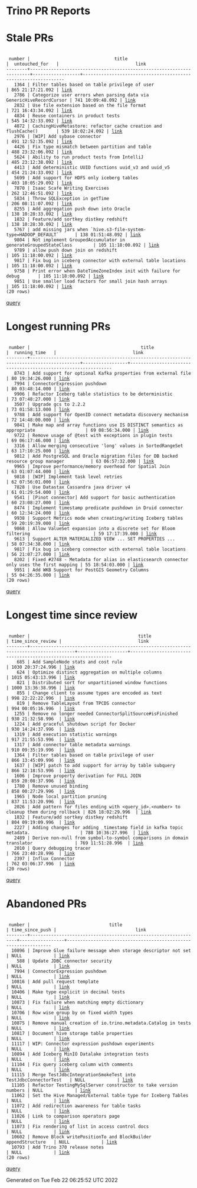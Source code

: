 Trino PR Reports
=======

#  Stale PRs
<pre><code>
 number |                                title                                 |  untouched_for   |                             link                              
--------+----------------------------------------------------------------------+------------------+---------------------------------------------------------------
   1364 | Filter tables based on table privilege of user                       | 865 21:17:21.092 | <a href="https://github.com/trinodb/trino/pull/1364">link</a> 
   2786 | Categorize user errors when parsing data via GenericHiveRecordCursor | 741 10:09:48.092 | <a href="https://github.com/trinodb/trino/pull/2786">link</a> 
   2832 | Use file extension based on the file format                          | 721 16:43:34.092 | <a href="https://github.com/trinodb/trino/pull/2832">link</a> 
   4834 | Reuse containers in product tests                                    | 545 14:32:33.092 | <a href="https://github.com/trinodb/trino/pull/4834">link</a> 
   4872 | CachingHiveMetastore: refactor cache creation and flushCache()       | 539 18:02:24.092 | <a href="https://github.com/trinodb/trino/pull/4872">link</a> 
   2976 | [WIP] Add sybase connector                                           | 491 12:52:35.092 | <a href="https://github.com/trinodb/trino/pull/2976">link</a> 
   4426 | Fix type mismatch between partition and table                        | 488 23:32:06.092 | <a href="https://github.com/trinodb/trino/pull/4426">link</a> 
   5624 | Ability to run product tests from IntelliJ                           | 485 23:12:38.092 | <a href="https://github.com/trinodb/trino/pull/5624">link</a> 
   4413 | Add deterministic UUID functions uuid_v3 and uuid_v5                 | 454 21:24:33.092 | <a href="https://github.com/trinodb/trino/pull/4413">link</a> 
   5699 | Add support for HDFS only iceberg tables                             | 403 10:05:29.092 | <a href="https://github.com/trinodb/trino/pull/5699">link</a> 
   7870 | Isaac Scafe Writing Exercises                                        | 262 12:46:51.092 | <a href="https://github.com/trinodb/trino/pull/7870">link</a> 
   5834 | Throw SQLException in getTime                                        | 206 08:11:07.092 | <a href="https://github.com/trinodb/trino/pull/5834">link</a> 
   8255 | Add aggregation push down into Oracle                                | 138 10:28:33.092 | <a href="https://github.com/trinodb/trino/pull/8255">link</a> 
   1832 | Feature/add sortkey distkey redshift                                 | 138 10:28:30.092 | <a href="https://github.com/trinodb/trino/pull/1832">link</a> 
   5767 | add missing jars when `hive.s3-file-system-type=HADOOP_DEFAULT`      | 138 01:51:48.092 | <a href="https://github.com/trinodb/trino/pull/5767">link</a> 
   9804 | Not implement GroupedAccumulator in generateGroupedStateClass        | 105 11:18:00.092 | <a href="https://github.com/trinodb/trino/pull/9804">link</a> 
   9789 | allow push down join on redshift                                     | 105 11:18:00.092 | <a href="https://github.com/trinodb/trino/pull/9789">link</a> 
   9817 | Fix bug in iceberg connector with external table locations           | 105 11:18:00.092 | <a href="https://github.com/trinodb/trino/pull/9817">link</a> 
   9758 | Print error when DateTimeZoneIndex init with failure for debug       | 105 11:18:00.092 | <a href="https://github.com/trinodb/trino/pull/9758">link</a> 
   9851 | Use smaller load factors for small join hash arrays                  | 105 11:18:00.092 | <a href="https://github.com/trinodb/trino/pull/9851">link</a> 
(20 rows)
</code></pre>
[query](https://github.com/nineinchnick/trino-cicd/blob/f5eb65ae31c9751a795ef2d8821438129fb50674/sql/pr/stale-prs.sql)

#  Longest running PRs
<pre><code>
 number |                                          title                                          |  running_time   |                             link                              
--------+-----------------------------------------------------------------------------------------+-----------------+---------------------------------------------------------------
   8743 | Add support for optional Kafka properties from external file                            | 80 19:34:26.000 | <a href="https://github.com/trinodb/trino/pull/8743">link</a> 
   7994 | ConnectorExpression pushdown                                                            | 80 03:48:14.000 | <a href="https://github.com/trinodb/trino/pull/7994">link</a> 
   9906 | Refactor Iceberg table statistics to be deterministic                                   | 73 07:48:27.000 | <a href="https://github.com/trinodb/trino/pull/9906">link</a> 
   3507 | Upgrade gcs to 2.2.2                                                                    | 73 01:58:13.000 | <a href="https://github.com/trinodb/trino/pull/3507">link</a> 
   9788 | Add support for OpenID connect metadata discovery mechanism                             | 72 14:48:00.000 | <a href="https://github.com/trinodb/trino/pull/9788">link</a> 
   9841 | Make map and array functions use IS DISTINCT semantics as appropriate                   | 69 08:56:34.000 | <a href="https://github.com/trinodb/trino/pull/9841">link</a> 
   9722 | Remove usage of @test with exceptions in plugin tests                                   | 69 06:17:46.000 | <a href="https://github.com/trinodb/trino/pull/9722">link</a> 
   3316 | Allow merging consecutive 'long' values in SortedRangeSet                               | 63 17:10:25.000 | <a href="https://github.com/trinodb/trino/pull/3316">link</a> 
   9812 | Add PostgreSQL and Oracle migration files for DB backed resource group manager          | 63 06:57:32.000 | <a href="https://github.com/trinodb/trino/pull/9812">link</a> 
   9965 | Improve performance/memory overhead for Spatial Join                                    | 63 01:07:44.000 | <a href="https://github.com/trinodb/trino/pull/9965">link</a> 
   9818 | [WIP] Implement task level retries                                                      | 62 07:56:01.000 | <a href="https://github.com/trinodb/trino/pull/9818">link</a> 
   7828 | Use Datastax Cassandra java driver v4                                                   | 61 01:29:54.000 | <a href="https://github.com/trinodb/trino/pull/7828">link</a> 
   9541 | [Pinot connector] Add support for basic authentication                                  | 60 23:08:27.000 | <a href="https://github.com/trinodb/trino/pull/9541">link</a> 
   8474 | Implement timestamp predicate pushdown in Druid connector                               | 60 12:34:24.000 | <a href="https://github.com/trinodb/trino/pull/8474">link</a> 
   9938 | Support Metrics mode when creating/writing Iceberg tables                               | 59 20:19:39.000 | <a href="https://github.com/trinodb/trino/pull/9938">link</a> 
   9868 | Allow ValueSet expansion into a discrete set for Bloom filtering                        | 59 17:17:39.000 | <a href="https://github.com/trinodb/trino/pull/9868">link</a> 
   9613 | Support ALTER MATERIALIZED VIEW ... SET PROPERTIES ...                                  | 58 07:34:38.000 | <a href="https://github.com/trinodb/trino/pull/9613">link</a> 
   9817 | Fix bug in iceberg connector with external table locations                              | 56 21:07:27.000 | <a href="https://github.com/trinodb/trino/pull/9817">link</a> 
   8202 | Fixed #2748 - Metadata for alias in elasticsearch connector only uses the first mapping | 55 18:54:03.000 | <a href="https://github.com/trinodb/trino/pull/8202">link</a> 
   9951 | Add WKB Support for PostGIS Geometry Columns                                            | 55 04:26:35.000 | <a href="https://github.com/trinodb/trino/pull/9951">link</a> 
(20 rows)
</code></pre>
[query](https://github.com/nineinchnick/trino-cicd/blob/f5eb65ae31c9751a795ef2d8821438129fb50674/sql/pr/running-prs.sql)

#  Longest time since review
<pre><code>
 number |                                         title                                         | time_since_review |                             link                              
--------+---------------------------------------------------------------------------------------+-------------------+---------------------------------------------------------------
    685 | Add SampleNode stats and cost rule                                                    | 1030 20:37:24.996 | <a href="https://github.com/trinodb/trino/pull/685">link</a>  
    624 | Optimize distinct aggregation on multiple columns                                     | 1015 05:43:13.996 | <a href="https://github.com/trinodb/trino/pull/624">link</a>  
    821 | Distributed sort for unpartitioned window functions                                   | 1000 13:36:38.996 | <a href="https://github.com/trinodb/trino/pull/821">link</a>  
    855 | Change client to assume types are encoded as text                                     | 998 22:22:22.996  | <a href="https://github.com/trinodb/trino/pull/855">link</a>  
    819 | Remove TableLayout from TPCDS connector                                               | 994 00:05:16.996  | <a href="https://github.com/trinodb/trino/pull/819">link</a>  
   1255 | Remove no longer needed ConnectorSplitSource#isFinished                               | 930 21:32:58.996  | <a href="https://github.com/trinodb/trino/pull/1255">link</a> 
   1224 | Add graceful shutdown script for Docker                                               | 930 14:24:37.996  | <a href="https://github.com/trinodb/trino/pull/1224">link</a> 
   1319 | Add execution statistic warnings                                                      | 917 21:55:53.996  | <a href="https://github.com/trinodb/trino/pull/1319">link</a> 
   1317 | Add connector table metadata warnings                                                 | 910 09:35:19.996  | <a href="https://github.com/trinodb/trino/pull/1317">link</a> 
   1364 | Filter tables based on table privilege of user                                        | 866 13:45:09.996  | <a href="https://github.com/trinodb/trino/pull/1364">link</a> 
   1637 | [WIP] patch to add support for array by table subquery                                | 866 12:18:53.996  | <a href="https://github.com/trinodb/trino/pull/1637">link</a> 
   1606 | Improve property derivation for FULL JOIN                                             | 859 20:08:37.996  | <a href="https://github.com/trinodb/trino/pull/1606">link</a> 
   1780 | Remove unused binding                                                                 | 858 00:27:29.996  | <a href="https://github.com/trinodb/trino/pull/1780">link</a> 
   1965 | Node local partition pruning                                                          | 837 11:53:20.996  | <a href="https://github.com/trinodb/trino/pull/1965">link</a> 
   2026 | Add pattern for files ending with &lt;query_id&gt;.&lt;number&gt; to cleanup them during rollback | 826 18:02:29.996  | <a href="https://github.com/trinodb/trino/pull/2026">link</a> 
   1832 | Feature/add sortkey distkey redshift                                                  | 804 09:19:09.996  | <a href="https://github.com/trinodb/trino/pull/1832">link</a> 
   2227 | Adding changes for adding _timestamp field in kafka topic metadata.                   | 788 10:36:27.996  | <a href="https://github.com/trinodb/trino/pull/2227">link</a> 
   2489 | Derive non-null from symbol-to-symbol comparisons in domain translator                | 769 11:51:28.996  | <a href="https://github.com/trinodb/trino/pull/2489">link</a> 
   2010 | Query debugging tracer                                                                | 766 23:40:28.996  | <a href="https://github.com/trinodb/trino/pull/2010">link</a> 
   2397 | Influx Connector                                                                      | 762 03:06:37.996  | <a href="https://github.com/trinodb/trino/pull/2397">link</a> 
(20 rows)
</code></pre>
[query](https://github.com/nineinchnick/trino-cicd/blob/f5eb65ae31c9751a795ef2d8821438129fb50674/sql/pr/awaiting-review.sql)

#  Abandoned PRs
<pre><code>
 number |                              title                              | time_since_push |                              link                              
--------+-----------------------------------------------------------------+-----------------+----------------------------------------------------------------
  10896 | Improve Glue failure message when storage descriptor not set    | NULL            | <a href="https://github.com/trinodb/trino/pull/10896">link</a> 
    588 | Update JDBC connector security                                  | NULL            | <a href="https://github.com/trinodb/trino/pull/588">link</a>   
   7994 | ConnectorExpression pushdown                                    | NULL            | <a href="https://github.com/trinodb/trino/pull/7994">link</a>  
  10816 | Add pull request template                                       | NULL            | <a href="https://github.com/trinodb/trino/pull/10816">link</a> 
  10406 | Make type explicit in decimal tests                             | NULL            | <a href="https://github.com/trinodb/trino/pull/10406">link</a> 
  10873 | Fix failure when matching empty dictionary                      | NULL            | <a href="https://github.com/trinodb/trino/pull/10873">link</a> 
  10706 | Row wise group by on fixed width types                          | NULL            | <a href="https://github.com/trinodb/trino/pull/10706">link</a> 
  10875 | Remove manual creation of io.trino.metadata.Catalog in tests    | NULL            | <a href="https://github.com/trinodb/trino/pull/10875">link</a> 
  10817 | Document hive storage table properties                          | NULL            | <a href="https://github.com/trinodb/trino/pull/10817">link</a> 
  11117 | WIP: Connector expression pushdown experiments                  | NULL            | <a href="https://github.com/trinodb/trino/pull/11117">link</a> 
  10894 | Add Iceberg MinIO Datalake integration tests                    | NULL            | <a href="https://github.com/trinodb/trino/pull/10894">link</a> 
  11104 | Fix query iceberg column with comments                          | NULL            | <a href="https://github.com/trinodb/trino/pull/11104">link</a> 
  11115 | Merge TestJdbcIntegrationSmokeTest into TestJdbcConnectorTest   | NULL            | <a href="https://github.com/trinodb/trino/pull/11115">link</a> 
  11105 | Refactor TestingMySqlServer constructor to take version numbers | NULL            | <a href="https://github.com/trinodb/trino/pull/11105">link</a> 
  11062 | Set the Hive Managed/External table type for Iceberg Tables     | NULL            | <a href="https://github.com/trinodb/trino/pull/11062">link</a> 
  11072 | Add redirection awareness for table tasks                       | NULL            | <a href="https://github.com/trinodb/trino/pull/11072">link</a> 
  11026 | Link to comparison operators page                               | NULL            | <a href="https://github.com/trinodb/trino/pull/11026">link</a> 
  11073 | Fix rendering of list in access control docs                    | NULL            | <a href="https://github.com/trinodb/trino/pull/11073">link</a> 
  10602 | Remove Block writePositionTo and BlockBuilder appendStructure   | NULL            | <a href="https://github.com/trinodb/trino/pull/10602">link</a> 
  10793 | Add Trino 370 release notes                                     | NULL            | <a href="https://github.com/trinodb/trino/pull/10793">link</a> 
(20 rows)
</code></pre>
[query](https://github.com/nineinchnick/trino-cicd/blob/f5eb65ae31c9751a795ef2d8821438129fb50674/sql/pr/abandoned-prs.sql)

Generated on Tue Feb 22 06:25:52 UTC 2022
